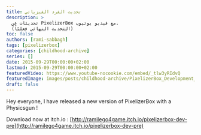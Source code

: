 ```yaml
---
title: تحديث الفرد الفيزيائي
description: >
  تحديثات عن PixelizerBox مع فيديو يوتيوب.
  (التحديث النهائي فعليّاً)
toc: false
authors: [rami-sabbagh]
tags: [pixelizerbox]
categories: [childhood-archive]
series: []
date: 2015-09-29T00:00:00+02:00
lastmod: 2015-09-29T00:00:00+02:00
featuredVideo: https://www.youtube-nocookie.com/embed/_tlw3yRIdvQ
featuredImage: images/posts/childhood-archive/PixelizerBox_Development_Preview-e1443721152200.png
draft: false
---
```


Hey everyone, I have released a new version of PixelizerBox with a Physicsgun !

Download now at itch.io : [http://ramilego4game.itch.io/pixelizerbox-dev-pre](http://ramilego4game.itch.io/pixelizerbox-dev-pre)